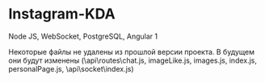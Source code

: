 # Instagram-KDA

Node JS, WebSocket, PostgreSQL, Angular 1

Некоторые файлы не удалены из прошлой версии проекта. В будущем они будут изменены
(\api\routes\chat.js, imageLike.js, images.js, index.js, personalPage.js, \api\socket\index.js)
